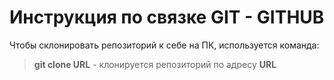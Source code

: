 # Инструкция по связке GIT - GITHUB

Чтобы склонировать репозиторий к себе на ПК, используется команда:  
>**git clone URL** - клонируется репозиторий по адресу **URL**